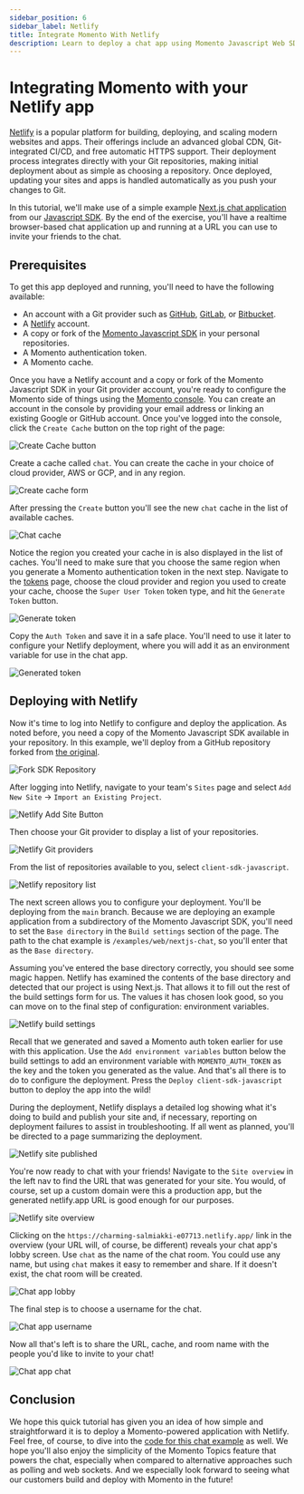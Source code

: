 ```yaml
---
sidebar_position: 6
sidebar_label: Netlify
title: Integrate Momento With Netlify
description: Learn to deploy a chat app using Momento Javascript Web SDK to Netlify.
---
```


# Integrating Momento with your Netlify app

[Netlify](https://www.netlify.com/) is a popular platform for building, deploying, and scaling modern websites and apps. Their offerings include an advanced global CDN, Git-integrated CI/CD, and free automatic HTTPS support. Their deployment process integrates directly with your Git repositories, making initial deployment about as simple as choosing a repository. Once deployed, updating your sites and apps is handled automatically as you push your changes to Git. 

In this tutorial, we'll make use of a simple example [Next.js chat application](https://github.com/momentohq/client-sdk-javascript/tree/main/examples/web/nextjs-chat) from our [Javascript SDK](https://github.com/momentohq/client-sdk-javascript). By the end of the exercise, you'll have a realtime browser-based chat application up and running at a URL you can use to invite your friends to the chat.

## Prerequisites

To get this app deployed and running, you'll need to have the following available:

- An account with a Git provider such as [GitHub](https://github.com/), [GitLab](https://gitlab.com), or [Bitbucket](https://bitbucket.org/).
- A [Netlify](https://www.netlify.com/) account.
- A copy or fork of the [Momento Javascript SDK](https://github.com/momentohq/client-sdk-javascript) in your personal repositories.
- A Momento authentication token.
- A Momento cache.

Once you have a Netlify account and a copy or fork of the Momento Javascript SDK in your Git provider account, you're ready to configure the Momento side of things using the [Momento console](https://console.gomomento.com). You can create an account in the console by providing your email address or linking an existing Google or GitHub account. Once you've logged into the console, click the `Create Cache` button on the top right of the page:

![Create Cache button](/img/console-create-cache.png)

Create a cache called `chat`. You can create the cache in your choice of cloud provider, AWS or GCP, and in any region. 

![Create cache form](/img/console-create-cache-form.png)

After pressing the `Create` button you'll see the new `chat` cache in the list of available caches.

![Chat cache](/img/console-caches-chat.png)

Notice the region you created your cache in is also displayed in the list of caches. You'll need to make sure that you choose the same region when you generate a Momento authentication token in the next step. Navigate to the [tokens](https://console.gomomento.com/tokens) page, choose the cloud provider and region you used to create your cache, choose the `Super User Token` token type, and hit the `Generate Token` button. 

![Generate token](/img/console-generate-token-form.png)

Copy the `Auth Token` and save it in a safe place. You'll need to use it later to configure your Netlify deployment, where you will add it as an environment variable for use in the chat app. 

![Generated token](/img/console-generate-token-result.png)

## Deploying with Netlify

Now it's time to log into Netlify to configure and deploy the application. As noted before, you need a copy of the Momento Javascript SDK available in your repository. In this example, we'll deploy from a GitHub repository forked from [the original](https://github.com/momentohq/client-sdk-javascript).

![Fork SDK Repository](/img/github-fork-js-sdk.png)

After logging into Netlify, navigate to your team's `Sites` page and select `Add New Site` -> `Import an Existing Project`.

![Netlify Add Site Button](/img/netlify-add-site.png)

Then choose your Git provider to display a list of your repositories.

![Netlify Git providers](/img/netlify-git-providers.png)

From the list of repositories available to you, select `client-sdk-javascript`. 

![Netlify repository list](/img/netlify-repo-list.png)

The next screen allows you to configure your deployment. You'll be deploying from the `main` branch. Because we are deploying an example application from a subdirectory of the Momento Javascript SDK, you'll need to set the `Base directory` in the `Build settings` section of the page. The path to the chat example is `/examples/web/nextjs-chat`, so you'll enter that as the `Base directory`.

Assuming you've entered the base directory correctly, you should see some magic happen. Netlify has examined the contents of the base directory and detected that our project is using Next.js. That allows it to fill out the rest of the build settings form for us. The values it has chosen look good, so you can move on to the final step of configuration: environment variables.

![Netlify build settings](/img/netlify-build-settings.png)

Recall that we generated and saved a Momento auth token earlier for use with this application. Use the `Add environment variables` button below the build settings to add an environment variable with `MOMENTO_AUTH_TOKEN` as the key and the token you generated as the value. And that's all there is to do to configure the deployment. Press the `Deploy client-sdk-javascript` button to deploy the app into the wild!

During the deployment, Netlify displays a detailed log showing what it's doing to build and publish your site and, if necessary, reporting on deployment failures to assist in troubleshooting. If all went as planned, you'll be directed to a page summarizing the deployment.

![Netlify site published](/img/netlify-published-site.png)

You're now ready to chat with your friends! Navigate to the `Site overview` in the left nav to find the URL that was generated for your site. You would, of course, set up a custom domain were this a production app, but the generated netlify.app URL is good enough for our purposes. 

![Netlify site overview](/img/netlify-site-overview.png)

Clicking on the `https://charming-salmiakki-e07713.netlify.app/` link in the overview (your URL will, of course, be different) reveals your chat app's lobby screen. Use `chat` as the name of the chat room. You could use any name, but using `chat` makes it easy to remember and share. If it doesn't exist, the chat room will be created.

![Chat app lobby](/img/nextjs-chat-app-lobby.png)

The final step is to choose a username for the chat. 

![Chat app username](/img/nextjs-chat-app-username.png)

Now all that's left is to share the URL, cache, and room name with the people you'd like to invite to your chat!

![Chat app chat](/img/nextjs-chat-app-chat.png)

## Conclusion

We hope this quick tutorial has given you an idea of how simple and straightforward it is to deploy a Momento-powered application with Netlify. Feel free, of course, to dive into the [code for this chat example](https://github.com/momentohq/client-sdk-javascript/tree/main/examples/web/nextjs-chat) as well. We hope you'll also enjoy the simplicity of the Momento Topics feature that powers the chat, especially when compared to alternative approaches such as polling and web sockets. And we especially look forward to seeing what our customers build and deploy with Momento in the future!
